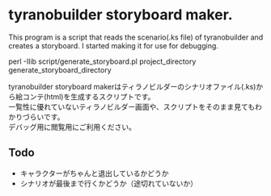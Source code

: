 # tyranobuilder storyboard maker.

This program is a script that reads the scenario(.ks file) of tyranobuilder and creates a storyboard.
I started making it for use for debugging.

perl -Ilib script/generate_storyboard.pl project_directory generate_storyboard_directory

tyranobuilder storyboard makerはティラノビルダーのシナリオファイル(.ks)から絵コンテ(html)を生成するスクリプトです。  
一覧性に優れていないティラノビルダー画面や、スクリプトをそのまま見てもわかりづらいです。  
デバッグ用に閲覧用にご利用ください。  

## Todo
- キャラクターがちゃんと退出しているかどうか
- シナリオが最後まで行くかどうか（途切れていないか）

